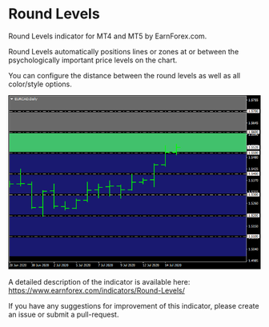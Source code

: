 # Round Levels

Round Levels indicator for MT4 and MT5 by EarnForex.com.

Round Levels automatically positions lines or zones at or between the psychologically important price levels on the chart.

You can configure the distance between the round levels as well as all color/style options.

![Round Levels - an example chart with inverted round levels zones](https://github.com/EarnForex/RoundLevels/blob/master/README%20Images/Round%20Levels.png)

A detailed description of the indicator is available here:
https://www.earnforex.com/indicators/Round-Levels/

If you have any suggestions for improvement of this indicator, please create an issue or submit a pull-request.
